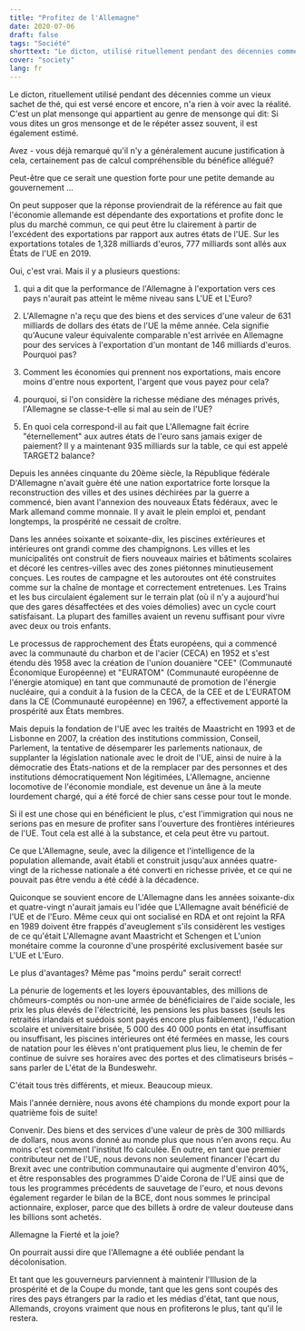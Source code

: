 ```yaml
---
title: "Profitez de l'Allemagne"
date: 2020-07-06
draft: false
tags: "Société"
shorttext: "Le dicton, utilisé rituellement pendant des décennies comme un vieux sachet de thé qui est infusé encore et encore, n'a rien à voir avec la réalité."
cover: "society"
lang: fr
---
```


Le dicton, rituellement utilisé pendant des décennies comme un vieux sachet de thé, qui est versé encore et encore, n'a rien à voir avec la réalité. C'est un plat mensonge qui appartient au genre de mensonge qui dit: Si vous dites un gros mensonge et de le répéter assez souvent, il est également estimé.

Avez - vous déjà remarqué qu'il n'y a généralement aucune justification à cela, certainement pas de calcul compréhensible du bénéfice allégué?

Peut-être que ce serait une question forte pour une petite demande au gouvernement ...

On peut supposer que la réponse proviendrait de la référence au fait que l'économie allemande est dépendante des exportations et profite donc le plus du marché commun, ce qui peut être lu clairement à partir de l'excédent des exportations par rapport aux autres états de l'UE. Sur les exportations totales de 1,328 milliards d'euros, 777 milliards sont allés aux États de l'UE en 2019.

Oui, c'est vrai. Mais il y a plusieurs questions:

  1. qui a dit que la performance de l'Allemagne à l'exportation vers ces pays n'aurait pas atteint le même niveau sans L'UE et L'Euro?

  2. L'Allemagne n'a reçu que des biens et des services d'une valeur de 631 milliards de dollars des états de l'UE la même année. Cela signifie qu'Aucune valeur équivalente comparable n'est arrivée en Allemagne pour des services à l'exportation d'un montant de 146 milliards d'euros. Pourquoi pas?

  3. Comment les économies qui prennent nos exportations, mais encore moins d'entre nous exportent, l'argent que vous payez pour cela?

  4. pourquoi, si l'on considère la richesse médiane des ménages privés, l'Allemagne se classe-t-elle si mal au sein de l'UE?
    
  5. En quoi cela correspond-il au fait que L'Allemagne fait écrire "éternellement" aux autres états de l'euro sans jamais exiger de paiement? Il y a maintenant 935 milliards sur la table, ce qui est appelé TARGET2 balance?

Depuis les années cinquante du 20ème siècle, la République fédérale D'Allemagne n'avait guère été une nation exportatrice forte lorsque la reconstruction des villes et des usines déchirées par la guerre a commencé, bien avant l'annexion des nouveaux États fédéraux, avec le Mark allemand comme monnaie. Il y avait le plein emploi et, pendant longtemps, la prospérité ne cessait de croître.

Dans les années soixante et soixante-dix, les piscines extérieures et intérieures ont grandi comme des champignons. Les villes et les municipalités ont construit de fiers nouveaux mairies et bâtiments scolaires et décoré les centres-villes avec des zones piétonnes minutieusement conçues. Les routes de campagne et les autoroutes ont été construites comme sur la chaîne de montage et correctement entretenues. Les Trains et les bus circulaient également sur le terrain plat (où il n'y a aujourd'hui que des gares désaffectées et des voies démolies) avec un cycle court satisfaisant. La plupart des familles avaient un revenu suffisant pour vivre avec deux ou trois enfants.

Le processus de rapprochement des États européens, qui a commencé avec la communauté du charbon et de l'acier (CECA) en 1952 et s'est étendu dès 1958 avec la création de l'union douanière "CEE" (Communauté Économique Européenne) et "EURATOM" (Communauté européenne de l'énergie atomique) en tant que communauté de promotion de l'énergie nucléaire, qui a conduit à la fusion de la CECA, de la CEE et de L'EURATOM dans la CE (Communauté européenne) en 1967, a effectivement apporté la prospérité aux États membres.

Mais depuis la fondation de l'UE avec les traités de Maastricht en 1993 et de Lisbonne en 2007, la création des institutions commission, Conseil, Parlement, la tentative de désemparer les parlements nationaux, de supplanter la législation nationale avec le droit de l'UE, ainsi de nuire à la démocratie des États-nations et de la remplacer par des personnes et des institutions démocratiquement Non légitimées, L'Allemagne, ancienne locomotive de l'économie mondiale, est devenue un âne à la meute lourdement chargé, qui a été forcé de chier sans cesse pour tout le monde.

Si il est une chose qui en bénéficient le plus, c'est l'immigration qui nous ne serions pas en mesure de profiter sans l'ouverture des frontières intérieures de l'UE. Tout cela est allé à la substance, et cela peut être vu partout.

Ce que L'Allemagne, seule, avec la diligence et l'intelligence de la population allemande, avait établi et construit jusqu'aux années quatre-vingt de la richesse nationale a été converti en richesse privée, et ce qui ne pouvait pas être vendu a été cédé à la décadence.

Quiconque se souvient encore de L'Allemagne dans les années soixante-dix et quatre-vingt n'aurait jamais eu l'idée que L'Allemagne avait bénéficié de l'UE et de l'Euro. Même ceux qui ont socialisé en RDA et ont rejoint la RFA en 1989 doivent être frappés d'aveuglement s'ils considèrent les vestiges de ce qu'était L'Allemagne avant Maastricht et Schengen et L'union monétaire comme la couronne d'une prospérité exclusivement basée sur L'UE et L'Euro.

Le plus d'avantages? Même pas "moins perdu" serait correct!

La pénurie de logements et les loyers épouvantables, des millions de chômeurs-comptés ou non-une armée de bénéficiaires de l'aide sociale, les prix les plus élevés de l'électricité, les pensions les plus basses (seuls les retraités irlandais et suédois sont payés encore plus faiblement), l'éducation scolaire et universitaire brisée, 5 000 des 40 000 ponts en état insuffisant ou insuffisant, les piscines intérieures ont été fermées en masse, les cours de natation pour les élèves n'ont pratiquement plus lieu, le chemin de fer continue de suivre ses horaires avec des portes et des climatiseurs brisés – sans parler de L'état de la Bundeswehr.

C'était tous très différents, et mieux. Beaucoup mieux.

Mais l'année dernière, nous avons été champions du monde export pour la quatrième fois de suite!

Convenir. Des biens et des services d'une valeur de près de 300 milliards de dollars, nous avons donné au monde plus que nous n'en avons reçu. Au moins c'est comment l'institut Ifo calculée. En outre, en tant que premier contributeur net de l'UE, nous devons non seulement financer l'écart du Brexit avec une contribution communautaire qui augmente d'environ 40%, et être responsables des programmes D'aide Corona de l'UE ainsi que de tous les programmes précédents de sauvetage de l'euro, et nous devons également regarder le bilan de la BCE, dont nous sommes le principal actionnaire, exploser, parce que des billets à ordre de valeur douteuse dans les billions sont achetés.

Allemagne la Fierté et la joie?

On pourrait aussi dire que l'Allemagne a été oubliée pendant la décolonisation.

Et tant que les gouverneurs parviennent à maintenir l'Illusion de la prospérité et de la Coupe du monde, tant que les gens sont coupés des rires des pays étrangers par la radio et les médias d'état, tant que nous, Allemands, croyons vraiment que nous en profiterons le plus, tant qu'il le restera.
